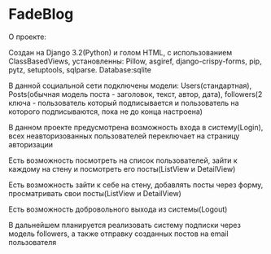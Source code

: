 # FadeBlog

О проекте:

Создан на Django 3.2(Python) и голом HTML,  с использованием ClassBasedViews, установленны: Pillow, asgiref, django-crispy-forms, pip, pytz, setuptools, sqlparse. Database:sqlite

В данной социальной сети подключены модели: Users(стандартная), Posts(обычная модель поста - заголовок, текст, автор, дата), followers(2 ключа - пользователь который подписывается и пользователь на которого подписываются, пока не до конца настроена)

В данном проекте предусмотрена возможность входа в систему(Login), всех неавторизованных пользователей переключает на страницу авторизации

Есть возможность посмотреть на список пользователей, зайти к каждому на стену и посмотреть его посты(ListView и DetailView)

Есть возможность зайти к себе на стену, добавлять посты через форму, просматривать свои посты(ListView и DetailView)

Есть возможность добровольного выхода из системы(Logout)

В дальнейшем планируется реализовать систему подписки через модель followers, а также отправку созданных постов на email пользователя
